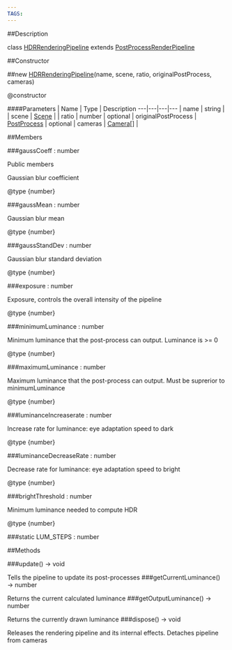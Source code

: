 ```yaml
---
TAGS:
---
```


##Description

class [HDRRenderingPipeline](/classes/2.2/HDRRenderingPipeline) extends [PostProcessRenderPipeline](/classes/2.2/PostProcessRenderPipeline)



##Constructor

##new [HDRRenderingPipeline](/classes/2.2/HDRRenderingPipeline)(name, scene, ratio, originalPostProcess, cameras)

@constructor

####Parameters
 | Name | Type | Description
---|---|---|---
 | name | string | 
 | scene | [Scene](/classes/2.2/Scene) | 
 | ratio | number | 
optional | originalPostProcess | [PostProcess](/classes/2.2/PostProcess) | 
optional | cameras | [Camera](/classes/2.2/Camera)[] | 

##Members

###gaussCoeff : number

Public members



Gaussian blur coefficient

@type {number}

###gaussMean : number

Gaussian blur mean

@type {number}

###gaussStandDev : number

Gaussian blur standard deviation

@type {number}

###exposure : number

Exposure, controls the overall intensity of the pipeline

@type {number}

###minimumLuminance : number

Minimum luminance that the post-process can output. Luminance is >= 0

@type {number}

###maximumLuminance : number

Maximum luminance that the post-process can output. Must be suprerior to minimumLuminance

@type {number}

###luminanceIncreaserate : number

Increase rate for luminance: eye adaptation speed to dark

@type {number}

###luminanceDecreaseRate : number

Decrease rate for luminance: eye adaptation speed to bright

@type {number}

###brightThreshold : number

Minimum luminance needed to compute HDR

@type {number}

###static LUM_STEPS : number



##Methods

###update() &rarr; void

Tells the pipeline to update its post-processes
###getCurrentLuminance() &rarr; number

Returns the current calculated luminance
###getOutputLuminance() &rarr; number

Returns the currently drawn luminance
###dispose() &rarr; void

Releases the rendering pipeline and its internal effects. Detaches pipeline from cameras
